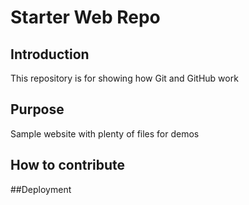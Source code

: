 # Starter Web Repo

## Introduction

This repository is for showing how Git and GitHub work

## Purpose

Sample website with plenty of files for demos

## How to contribute

##Deployment
